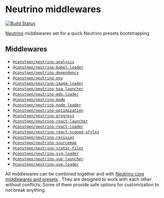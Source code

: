 # Neutrino middlewares

[![Build Status](https://travis-ci.com/constgen/constgen-neutrino.svg?branch=master)](https://travis-ci.com/constgen/constgen-neutrino)

[Neutrino](https://neutrino.js.org) middlewares set for a quick Neutrino presets bootstrapping

## Middlewares

- [`@constgen/neutrino-analysis`](./packages/analysis)
- [`@constgen/neutrino-babel-loader`](./packages/babel-loader)
- [`@constgen/neutrino-dependency`](./packages/dependency)
- [`@constgen/neutrino-env`](./packages/env)
- [`@constgen/neutrino-image-loader`](./packages/image-loader)
- [`@constgen/neutrino-koa-launcher`](./packages/koa-launcher)
- [`@constgen/neutrino-mdx-loader`](./packages/mdx-loader)
- [`@constgen/neutrino-mode`](./packages/mode)
- [`@constgen/neutrino-node-loader`](./packages/node-loader)
- [`@constgen/neutrino-optimization`](./packages/optimization)
- [`@constgen/neutrino-progress`](./packages/progress)
- [`@constgen/neutrino-react-launcher`](./packages/react-launcher)
- [`@constgen/neutrino-react-loader`](./packages/react-loader)
- [`@constgen/neutrino-react-scoped-styles`](./packages/react-scoped-styles)
- [`@constgen/neutrino-revision`](./packages/revision)
- [`@constgen/neutrino-sourcemap`](./packages/sourcemap)
- [`@constgen/neutrino-static-files`](./packages/static-files)
- [`@constgen/neutrino-svg-loader`](./packages/svg-loader)
- [`@constgen/neutrino-vue-launcher`](./packages/vue-launcher)
- [`@constgen/neutrino-vue-loader`](./packages/vue-loader)

All middlewares can be combined together and with [Neutrino core middlewares and presets](https://github.com/neutrinojs/neutrino/tree/master/packages) . They are designed to work with each other without conflicts. Some of them provide safe options for customization to not break anything.